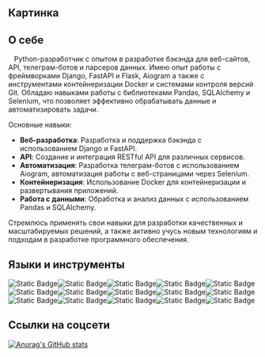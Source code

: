 
## Картинка

## О себе

   Python-разработчик с опытом в разработке бэкэнда для веб-сайтов, API, телеграм-ботов и парсеров данных. Имею опыт работы с фреймворками Django, FastAPI и Flask, Aiogram а также  с инструментами контейнеризации Docker и системами контроля версий Git. Обладаю навыками работы с библиотеками Pandas, SQLAlchemy и Selenium, что позволяет эффективно обрабатывать данные и автоматизировать задачи.

Основные навыки:

- **Веб-разработка**: Разработка и поддержка бэкэнда с использованием Django и FastAPI.
- **API**: Создание и интеграция RESTful API для различных сервисов.
- **Автоматизация**: Разработка телеграм-ботов с использованием Aiogram, автоматизация работы с веб-страницами через Selenium.
- **Контейнеризация**: Использование Docker для контейнеризации и развертывания приложений.
- **Работа с данными**: Обработка и анализ данных с использованием Pandas и SQLAlchemy.

Стремлюсь применять свои навыки для разработки качественных и масштабируемых решений, а также активно учусь новым технологиям и подходам в разработке программного обеспечения.

## Языки и инструменты

![Static Badge](https://img.shields.io/badge/Python-3776AB?style=plastic&logo=python&logoColor=yellow)![Static Badge](https://img.shields.io/badge/Django-092E20?style=plastic&logo=Django&logoColor=yellow)![Static Badge](https://img.shields.io/badge/DRF-092E20?style=plastic&logo=Django&logoColor=yellow)![Static Badge](https://img.shields.io/badge/SQLAlchemy-D71F00?style=plastic&logo=SQLAlchemy&logoColor=yellow)![Static Badge](https://img.shields.io/badge/Flask-000000?style=plastic&logo=Flask&logoColor=yellow)![Static Badge](https://img.shields.io/badge/FastAPI-009688?style=plastic&logo=FastApi&logoColor=yellow)![Static Badge](https://img.shields.io/badge/Alembic-D71F00?style=plastic&logo=Alembic&logoColor=yellow)![Static Badge](https://img.shields.io/badge/PostgreSQL-4169E1?style=plastic&logo=PostgreSQL&logoColor=green)![Static Badge](https://img.shields.io/badge/SQLite-003B57?style=plastic&logo=SQLite&logoColor=yellow)![Static Badge](https://img.shields.io/badge/Pandas-150458?style=plastic&logo=Pandas&logoColor=yellow)![Static Badge](https://img.shields.io/badge/Selenium-43B02A?style=plastic&logo=Selenium&logoColor=yellow)![Static Badge](https://img.shields.io/badge/GitHub-181717?style=plastic&logo=GitHub&logoColor=white)![Static Badge](https://img.shields.io/badge/CI/CD-D71F00?style=plastic&logo=CI/CD&logoColor=yellow)![Static Badge](https://img.shields.io/badge/Scrapy-60A839?style=plastic&logo=Scrapy&logoColor=yellow)![Static Badge](https://img.shields.io/badge/Docker-2496ed?style=plastic&logo=Docker&logoColor=white)

## Ссылки на соцсети

[![Anurag's GitHub stats](https://github-readme-stats.vercel.app/api?username=sof07&show_icons=true)](https://github.com/anuraghazra/github-readme-stats)
